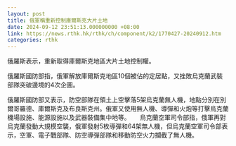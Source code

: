 ```yaml
---
layout: post
title: 俄軍稱重新控制庫爾斯克大片土地
date: 2024-09-12 23:51:13.000000000 +08:00
link: https://news.rthk.hk/rthk/ch/component/k2/1770427-20240912.htm
categories: rthk
---
```


俄羅斯表示，重新取得庫爾斯克地區大片土地控制權。

俄羅斯國防部指，俄軍解放庫爾斯克地區10個被佔的定居點，又挫敗烏克蘭武裝部隊突破邊境的4次企圖。

俄羅斯國防部又表示，防空部隊在領土上空擊落5架烏克蘭無人機，地點分別在別爾哥羅德、庫爾斯克及布良斯克州。俄軍又使用無人機、導彈和火炮等打擊烏克蘭機場設施、能源設施以及武器裝備集中地等。
　
烏克蘭空軍司令部指，俄軍再對烏克蘭發動大規模空襲，俄軍發射5枚導彈和64架無人機，但烏克蘭空軍司令部表示，空軍、電子戰部隊、防空導彈部隊和移動防空火力攔截了無人機。
